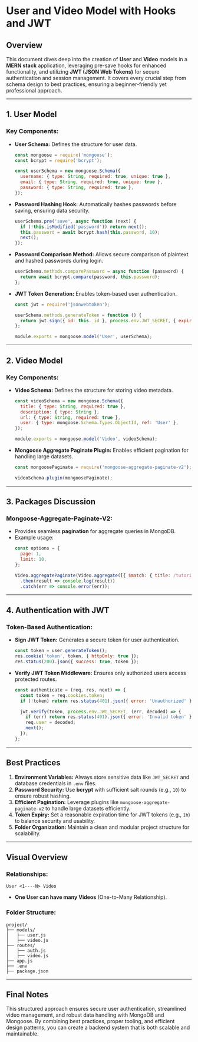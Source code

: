 # User and Video Model with Hooks and JWT

## Overview
This document dives deep into the creation of **User** and **Video** models in a **MERN stack** application, leveraging pre-save hooks for enhanced functionality, and utilizing **JWT (JSON Web Tokens)** for secure authentication and session management. It covers every crucial step from schema design to best practices, ensuring a beginner-friendly yet professional approach.

---

## 1. User Model
### Key Components:
- **User Schema:**
  Defines the structure for user data.
  ```javascript
  const mongoose = require('mongoose');
  const bcrypt = require('bcrypt');

  const userSchema = new mongoose.Schema({
    username: { type: String, required: true, unique: true },
    email: { type: String, required: true, unique: true },
    password: { type: String, required: true },
  });
  ```

- **Password Hashing Hook:**
  Automatically hashes passwords before saving, ensuring data security.
  ```javascript
  userSchema.pre('save', async function (next) {
    if (!this.isModified('password')) return next();
    this.password = await bcrypt.hash(this.password, 10);
    next();
  });
  ```

- **Password Comparison Method:**
  Allows secure comparison of plaintext and hashed passwords during login.
  ```javascript
  userSchema.methods.comparePassword = async function (password) {
    return await bcrypt.compare(password, this.password);
  };
  ```

- **JWT Token Generation:**
  Enables token-based user authentication.
  ```javascript
  const jwt = require('jsonwebtoken');

  userSchema.methods.generateToken = function () {
    return jwt.sign({ id: this._id }, process.env.JWT_SECRET, { expiresIn: '1h' });
  };

  module.exports = mongoose.model('User', userSchema);
  ```

---

## 2. Video Model
### Key Components:
- **Video Schema:**
  Defines the structure for storing video metadata.
  ```javascript
  const videoSchema = new mongoose.Schema({
    title: { type: String, required: true },
    description: { type: String },
    url: { type: String, required: true },
    user: { type: mongoose.Schema.Types.ObjectId, ref: 'User' },
  });

  module.exports = mongoose.model('Video', videoSchema);
  ```

- **Mongoose Aggregate Paginate Plugin:**
  Enables efficient pagination for handling large datasets.
  ```javascript
  const mongoosePaginate = require('mongoose-aggregate-paginate-v2');

  videoSchema.plugin(mongoosePaginate);
  ```

---

## 3. Packages Discussion
### Mongoose-Aggregate-Paginate-V2:
- Provides seamless **pagination** for aggregate queries in MongoDB.
- Example usage:
  ```javascript
  const options = {
    page: 1,
    limit: 10,
  };

  Video.aggregatePaginate(Video.aggregate([{ $match: { title: /tutorial/ } }]), options)
    .then(result => console.log(result))
    .catch(err => console.error(err));
  ```

---

## 4. Authentication with JWT
### Token-Based Authentication:
- **Sign JWT Token:**
  Generates a secure token for user authentication.
  ```javascript
  const token = user.generateToken();
  res.cookie('token', token, { httpOnly: true });
  res.status(200).json({ success: true, token });
  ```

- **Verify JWT Token Middleware:**
  Ensures only authorized users access protected routes.
  ```javascript
  const authenticate = (req, res, next) => {
    const token = req.cookies.token;
    if (!token) return res.status(401).json({ error: 'Unauthorized' });

    jwt.verify(token, process.env.JWT_SECRET, (err, decoded) => {
      if (err) return res.status(401).json({ error: 'Invalid token' });
      req.user = decoded;
      next();
    });
  };
  ```

---

## Best Practices
1. **Environment Variables:** Always store sensitive data like `JWT_SECRET` and database credentials in `.env` files.
2. **Password Security:** Use **bcrypt** with sufficient salt rounds (e.g., `10`) to ensure robust hashing.
3. **Efficient Pagination:** Leverage plugins like `mongoose-aggregate-paginate-v2` to handle large datasets efficiently.
4. **Token Expiry:** Set a reasonable expiration time for JWT tokens (e.g., `1h`) to balance security and usability.
5. **Folder Organization:** Maintain a clean and modular project structure for scalability.

---

## Visual Overview
### Relationships:
```plaintext
User <1----N> Video
```
- **One User can have many Videos** (One-to-Many Relationship).

### Folder Structure:
```plaintext
project/
├── models/
│   ├── user.js
│   ├── video.js
├── routes/
│   ├── auth.js
│   ├── video.js
├── app.js
├── .env
├── package.json
```

---

## Final Notes
This structured approach ensures secure user authentication, streamlined video management, and robust data handling with MongoDB and Mongoose. By combining best practices, proper tooling, and efficient design patterns, you can create a backend system that is both scalable and maintainable.